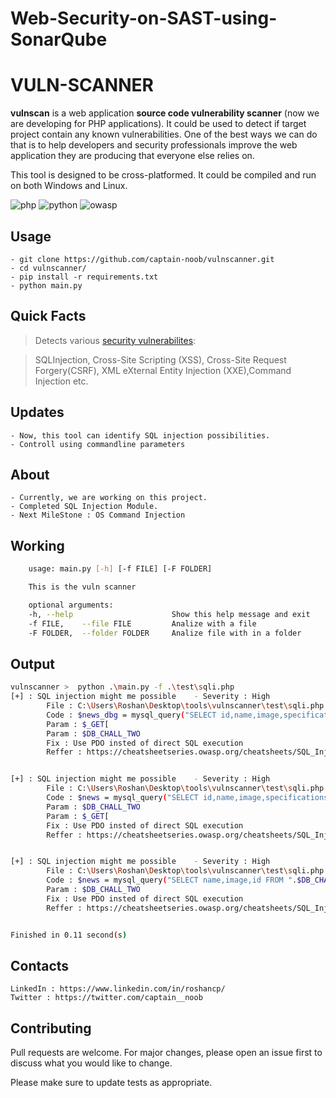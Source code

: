 # Web-Security-on-SAST-using-SonarQube

  

# VULN-SCANNER

  

**vulnscan** is a web application **source code vulnerability scanner** (now we are developing for PHP applications). It could be used to detect if target project contain any known vulnerabilities. One of the best ways we can do that is to help developers and security professionals improve the web application they are producing that everyone else relies on.

  

  

This tool is designed to be cross-platformed. It could be compiled and run on both Windows and Linux.

  

  

![php](https://img.shields.io/badge/php-%5E7.1.3-blue?logo=php) ![python](https://img.shields.io/badge/python-v3.7-blue?logo=python) ![owasp](https://img.shields.io/badge/owasp-Top%2010-green?logo=owasp&style=plastic)

  

## Usage

   
   

    - git clone https://github.com/captain-noob/vulnscanner.git
    - cd vulnscanner/
    - pip install -r requirements.txt
    - python main.py
    

  

## Quick Facts

  

  

  

> Detects various [security vulnerabilites](https://owasp.org/www-project-top-ten/):

  

> SQLInjection, Cross-Site Scripting (XSS), Cross-Site Request Forgery(CSRF), XML eXternal Entity Injection (XXE),Command Injection etc.

  

  

## Updates

  

    - Now, this tool can identify SQL injection possibilities.
    - Controll using commandline parameters 

  

## About


    - Currently, we are working on this project.
    - Completed SQL Injection Module.
    - Next MileStone : OS Command Injection


## Working
```bash
    usage: main.py [-h] [-f FILE] [-F FOLDER]

    This is the vuln scanner

    optional arguments:
    -h, --help                      Show this help message and exit
    -f FILE,    --file FILE         Analize with a file
    -F FOLDER,  --folder FOLDER     Analize file with in a folder
```

## Output
```bash
vulnscanner >  python .\main.py -f .\test\sqli.php
[+] : SQL injection might me possible    - Severity : High
        File : C:\Users\Roshan\Desktop\tools\vulnscanner\test\sqli.php
        Code : $news_dbg = mysql_query("SELECT id,name,image,specifications FROM ".$_GET['id']." WHERE id=".$DB_CHALL_TWO) or die(mysql_error());
        Param : $_GET[
        Param : $DB_CHALL_TWO
        Fix : Use PDO insted of direct SQL execution
        Reffer : https://cheatsheetseries.owasp.org/cheatsheets/SQL_Injection_Prevention_Cheat_Sheet.html#escaping-sqli-in-php


[+] : SQL injection might me possible    - Severity : High
        File : C:\Users\Roshan\Desktop\tools\vulnscanner\test\sqli.php
        Code : $news = mysql_query("SELECT id,name,image,specifications FROM ".$DB_CHALL_TWO." WHERE id=".$_GET['id']) or die(mysql_error());
        Param : $DB_CHALL_TWO
        Param : $_GET[
        Fix : Use PDO insted of direct SQL execution
        Reffer : https://cheatsheetseries.owasp.org/cheatsheets/SQL_Injection_Prevention_Cheat_Sheet.html#escaping-sqli-in-php


[+] : SQL injection might me possible    - Severity : High
        File : C:\Users\Roshan\Desktop\tools\vulnscanner\test\sqli.php
        Code : $news = mysql_query("SELECT name,image,id FROM ".$DB_CHALL_TWO." ORDER BY id DESC LIMIT 0,3") or die(mysql_error());
        Param : $DB_CHALL_TWO
        Fix : Use PDO insted of direct SQL execution
        Reffer : https://cheatsheetseries.owasp.org/cheatsheets/SQL_Injection_Prevention_Cheat_Sheet.html#escaping-sqli-in-php


Finished in 0.11 second(s)
```

## Contacts

  

  

  

    LinkedIn : https://www.linkedin.com/in/roshancp/
    Twitter : https://twitter.com/captain__noob

  

  

## Contributing


Pull requests are welcome. For major changes, please open an issue first to discuss what you would like to change.

Please make sure to update tests as appropriate.
